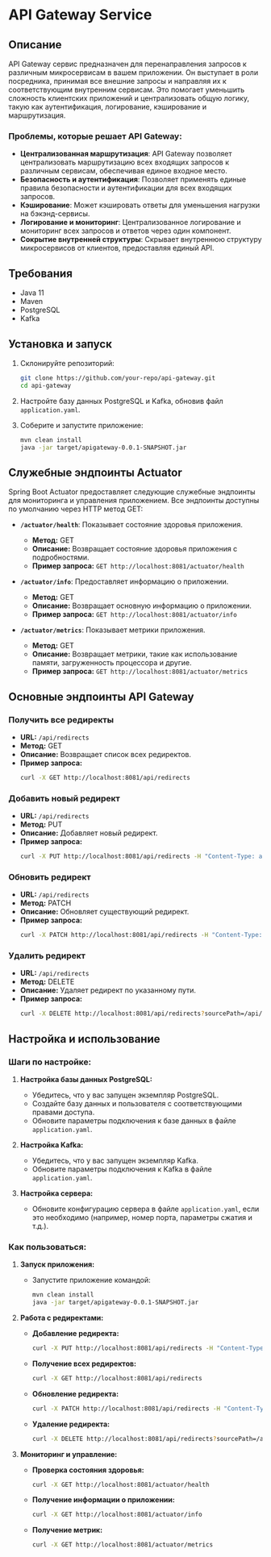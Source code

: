 # API Gateway Service

## Описание
API Gateway сервис предназначен для перенаправления запросов к различным микросервисам в вашем приложении. Он выступает в роли посредника, принимая все внешние запросы и направляя их к соответствующим внутренним сервисам. Это помогает уменьшить сложность клиентских приложений и централизовать общую логику, такую как аутентификация, логирование, кэширование и маршрутизация.

### Проблемы, которые решает API Gateway:
- **Централизованная маршрутизация**: API Gateway позволяет централизовать маршрутизацию всех входящих запросов к различным сервисам, обеспечивая единое входное место.
- **Безопасность и аутентификация**: Позволяет применять единые правила безопасности и аутентификации для всех входящих запросов.
- **Кэширование**: Может кэшировать ответы для уменьшения нагрузки на бэкэнд-сервисы.
- **Логирование и мониторинг**: Централизованное логирование и мониторинг всех запросов и ответов через один компонент.
- **Сокрытие внутренней структуры**: Скрывает внутреннюю структуру микросервисов от клиентов, предоставляя единый API.

## Требования
- Java 11
- Maven
- PostgreSQL
- Kafka

## Установка и запуск

1. Склонируйте репозиторий:
    ```bash
    git clone https://github.com/your-repo/api-gateway.git
    cd api-gateway
    ```

2. Настройте базу данных PostgreSQL и Kafka, обновив файл `application.yaml`.

3. Соберите и запустите приложение:
    ```bash
    mvn clean install
    java -jar target/apigateway-0.0.1-SNAPSHOT.jar
    ```

## Служебные эндпоинты Actuator

Spring Boot Actuator предоставляет следующие служебные эндпоинты для мониторинга и управления приложением. Все эндпоинты доступны по умолчанию через HTTP метод GET:

- **`/actuator/health`**: Показывает состояние здоровья приложения.
  - **Метод:** GET
  - **Описание:** Возвращает состояние здоровья приложения с подробностями.
  - **Пример запроса:** `GET http://localhost:8081/actuator/health`

- **`/actuator/info`**: Предоставляет информацию о приложении.
  - **Метод:** GET
  - **Описание:** Возвращает основную информацию о приложении.
  - **Пример запроса:** `GET http://localhost:8081/actuator/info`

- **`/actuator/metrics`**: Показывает метрики приложения.
  - **Метод:** GET
  - **Описание:** Возвращает метрики, такие как использование памяти, загруженность процессора и другие.
  - **Пример запроса:** `GET http://localhost:8081/actuator/metrics`

## Основные эндпоинты API Gateway

### Получить все редиректы
- **URL:** `/api/redirects`
- **Метод:** GET
- **Описание:** Возвращает список всех редиректов.
- **Пример запроса:**
    ```bash
    curl -X GET http://localhost:8081/api/redirects
    ```

### Добавить новый редирект
- **URL:** `/api/redirects`
- **Метод:** PUT
- **Описание:** Добавляет новый редирект.
- **Пример запроса:**
    ```bash
    curl -X PUT http://localhost:8081/api/redirects -H "Content-Type: application/json" -d '{"sourcePath":"/api/v1/service","targetUrl":"http://example.com","serviceName":"ExampleService","isLogging":true}'
    ```

### Обновить редирект
- **URL:** `/api/redirects`
- **Метод:** PATCH
- **Описание:** Обновляет существующий редирект.
- **Пример запроса:**
    ```bash
    curl -X PATCH http://localhost:8081/api/redirects -H "Content-Type: application/json" -d '{"sourcePath":"/api/v1/service","targetUrl":"http://example.org","serviceName":"ExampleService","isLogging":true}'
    ```

### Удалить редирект
- **URL:** `/api/redirects`
- **Метод:** DELETE
- **Описание:** Удаляет редирект по указанному пути.
- **Пример запроса:**
    ```bash
    curl -X DELETE http://localhost:8081/api/redirects?sourcePath=/api/v1/service
    ```

## Настройка и использование

### Шаги по настройке:

1. **Настройка базы данных PostgreSQL:**
   - Убедитесь, что у вас запущен экземпляр PostgreSQL.
   - Создайте базу данных и пользователя с соответствующими правами доступа.
   - Обновите параметры подключения к базе данных в файле `application.yaml`.

2. **Настройка Kafka:**
   - Убедитесь, что у вас запущен экземпляр Kafka.
   - Обновите параметры подключения к Kafka в файле `application.yaml`.

3. **Настройка сервера:**
   - Обновите конфигурацию сервера в файле `application.yaml`, если это необходимо (например, номер порта, параметры сжатия и т.д.).

### Как пользоваться:

1. **Запуск приложения:**
   - Запустите приложение командой:
     ```bash
     mvn clean install
     java -jar target/apigateway-0.0.1-SNAPSHOT.jar
     ```

2. **Работа с редиректами:**
   - **Добавление редиректа:**
     ```bash
     curl -X PUT http://localhost:8081/api/redirects -H "Content-Type: application/json" -d '{"sourcePath":"/api/v1/service","targetUrl":"http://example.com","serviceName":"ExampleService","isLogging":true}'
     ```
   - **Получение всех редиректов:**
     ```bash
     curl -X GET http://localhost:8081/api/redirects
     ```
   - **Обновление редиректа:**
     ```bash
     curl -X PATCH http://localhost:8081/api/redirects -H "Content-Type: application/json" -d '{"sourcePath":"/api/v1/service","targetUrl":"http://example.org","serviceName":"ExampleService","isLogging":true}'
     ```
   - **Удаление редиректа:**
     ```bash
     curl -X DELETE http://localhost:8081/api/redirects?sourcePath=/api/v1/service
     ```

3. **Мониторинг и управление:**
   - **Проверка состояния здоровья:**
     ```bash
     curl -X GET http://localhost:8081/actuator/health
     ```
   - **Получение информации о приложении:**
     ```bash
     curl -X GET http://localhost:8081/actuator/info
     ```
   - **Получение метрик:**
     ```bash
     curl -X GET http://localhost:8081/actuator/metrics
     ```